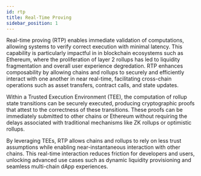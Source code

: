 ```yaml
---
id: rtp
title: Real-Time Proving
sidebar_position: 1
---
```


Real-time proving (RTP) enables immediate validation of computations, allowing systems to verify correct execution with minimal latency. This capability is particularly impactful in in blockchain ecosystems such as Ethereum, where the proliferation of layer 2 rollups has led to liquidity fragmentation and overall user experience degredation. RTP enhances composability by allowing chains and rollups to securely and efficiently interact with one another in near real-time, facilitating cross-chain operations such as asset transfers, contract calls, and state updates.

Within a Trusted Execution Environment (TEE), the computation of rollup state transitions can be securely executed, producing cryptographic proofs that attest to the correctness of these transitions. These proofs can be immediately submitted to other chains or Ethereum without requiring the delays associated with traditional mechanisms like ZK rollups or optimistic rollups.

By leveraging TEEs, RTP allows chains and rollups to rely on less trust assumptions while enabling near-instantaneous interaction with other chains. This real-time interaction reduces friction for developers and users, unlocking advanced use cases such as dynamic liquidity provisioning and seamless multi-chain dApp experiences.
